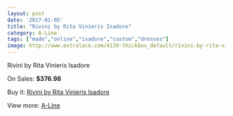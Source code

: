 ```yaml
---
layout: post
date: '2017-01-05'
title: "Rivini by Rita Vinieris Isadore"
category: A-Line
tags: ["made","online","isadore","custom","dresses"]
image: http://www.extralace.com/4139-thickbox_default/rivini-by-rita-vinieris-isadore.jpg
---
```

Rivini by Rita Vinieris Isadore

On Sales: **$376.98**
<a href="https://www.extralace.com/a-line/1957-rivini-by-rita-vinieris-isadore.html"><amp-img layout="responsive" width="600" height="600" src="//www.extralace.com/4139-thickbox_default/rivini-by-rita-vinieris-isadore.jpg" alt="Rivini by Rita Vinieris Isadore 0" /></a>
<a href="https://www.extralace.com/a-line/1957-rivini-by-rita-vinieris-isadore.html"><amp-img layout="responsive" width="600" height="600" src="//www.extralace.com/4140-thickbox_default/rivini-by-rita-vinieris-isadore.jpg" alt="Rivini by Rita Vinieris Isadore 1" /></a>

Buy it: [Rivini by Rita Vinieris Isadore](https://www.extralace.com/a-line/1957-rivini-by-rita-vinieris-isadore.html "Rivini by Rita Vinieris Isadore")

View more: [A-Line](https://www.extralace.com/2-a-line "A-Line")